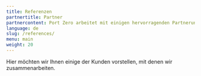 ```yaml
---
title: Referenzen
partnertitle: Partner
partnercontent: Port Zero arbeitet mit einigen hervorragenden Partnerunternehmen zusammen.
language: de
slug: /references/
menu: main
weight: 20
---
```


Hier möchten wir Ihnen einige der Kunden vorstellen, mit denen wir
zusammenarbeiten.
